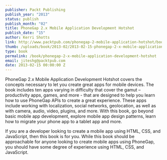 ```yaml
--- 
publisher: Packt Publishing
publish_year: "2013"
status: publish
publish_month: "02"
title: PhoneGap 2.x Mobile Application Development Hotshot
publish_date: "15"
author: Kerri Shotts
link: http://www.packtpub.com/phonegap-2-mobile-application-hotshot/book
thumb: /uploads/book/2013-02/2013-02-15-phonegap-2-x-mobile-application-development-hotshot.jpg
type: book
permalink: /book/phonegap-2-x-mobile-application-development-hotshot
email: jiteshg@packtpub.com
date: 2013-02-15 00:00:00 Z
---
```


PhoneGap 2.x Mobile Application Development Hotshot covers the concepts necessary to let you create great apps for mobile devices. The book includes ten apps varying in difficulty that cover the gamut – productivity apps, games, and more - that are designed to help you learn how to use PhoneGap APIs to create a great experience. These apps include working with localization, social networks, geolocation, as well as with camera, audio, video, plugins, and more. With this book, go beyond basic mobile app development, explore mobile app design patterns, learn how to migrate your phone app to a tablet app and more.

If you are a developer looking to create a mobile app using HTML, CSS, and JavaScript, then this book is for you. While this book should be approachable for anyone looking to create mobile apps using PhoneGap, you should have some degree of experience using HTML, CSS, and JavaScript.
